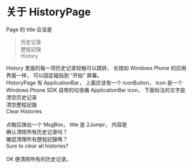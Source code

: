 关于 HistoryPage
=
Page 的 title 应该是<br>
>历史记录<br>
>歷程記錄<br>
>History

History 里面的每一项历史记录轻触可以跳转，
长按如 Windows Phone 的应用界面一样，
可以固定磁贴到 “开始” 屏幕。<br>
HistoryPage 有 ApplicationBar，
上面应该有一个 iconButton，
icon 是一个 Windows Phone SDK 自带的垃圾桶 ApplicationBar icon，
下面标注的文字是<br>
清空历史记录<br>
清空歷程記錄<br>
Clear Histories<br>
<br>
点触后弹出一个 MsgBox，
title 是 2Jumpr，
内容是<br>
确认清除所有历史记录吗？<br>
確認清理所有歷程記錄嗎？<br>
Sure to clear all histories?<br>
<br>
OK 便清除所有的历史记录。
